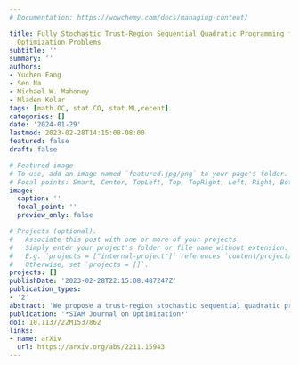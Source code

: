 ```yaml
---
# Documentation: https://wowchemy.com/docs/managing-content/

title: Fully Stochastic Trust-Region Sequential Quadratic Programming for Equality-Constrained
  Optimization Problems
subtitle: ''
summary: ''
authors:
- Yuchen Fang
- Sen Na
- Michael W. Mahoney
- Mladen Kolar
tags: [math.OC, stat.CO, stat.ML,recent]
categories: []
date: '2024-01-29'
lastmod: 2023-02-28T14:15:08-08:00
featured: false
draft: false

# Featured image
# To use, add an image named `featured.jpg/png` to your page's folder.
# Focal points: Smart, Center, TopLeft, Top, TopRight, Left, Right, BottomLeft, Bottom, BottomRight.
image:
  caption: ''
  focal_point: ''
  preview_only: false

# Projects (optional).
#   Associate this post with one or more of your projects.
#   Simply enter your project's folder or file name without extension.
#   E.g. `projects = ["internal-project"]` references `content/project/deep-learning/index.md`.
#   Otherwise, set `projects = []`.
projects: []
publishDate: '2023-02-28T22:15:08.487247Z'
publication_types:
- '2'
abstract: 'We propose a trust-region stochastic sequential quadratic programming algorithm (TR-StoSQP) to solve nonlinear optimization problems with stochastic objectives and deterministic equality constraints. We consider a fully stochastic setting, where at each step a single sample is generated to estimate the objective gradient. The algorithm adaptively selects the trust-region radius and, compared to the existing line-search StoSQP schemes, allows us to utilize indefinite Hessian matrices (i.e., Hessians without modification) in SQP subproblems. As a trust-region method for constrained optimization, our algorithm must address an infeasibility issue --- the linearized equality constraints and trust-region constraints may lead to infeasible SQP subproblems. In this regard, we propose an **adaptive relaxation technique** to compute the trial step, consisting of a normal step and a tangential step. To control the lengths of these two steps while ensuring a **scale-invariant property**, we adaptively decompose the trust-region radius into two segments, based on the proportions of the rescaled feasibility and optimality residuals to the rescaled full KKT residual. The normal step has a closed form, while the tangential step is obtained by solving a trust-region subproblem, to which a solution ensuring the Cauchy reduction is sufficient for our study. We establish a global almost sure convergence guarantee for TR-StoSQP, and illustrate its empirical performance on both a subset of problems in the CUTEst test set and constrained logistic regression problems using data from the LIBSVM collection.'
publication: '*SIAM Journal on Optimization*'
doi: 10.1137/22M1537862
links:
- name: arXiv
  url: https://arxiv.org/abs/2211.15943
---
```

